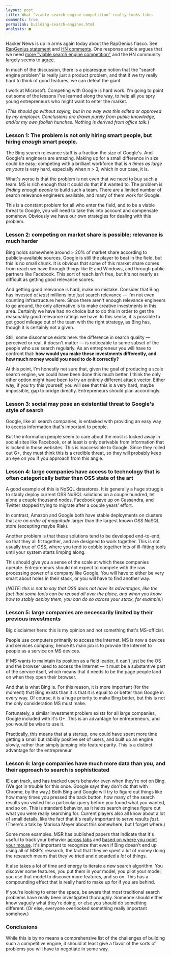 ```yaml
---
layout: post
title: What "viable search engine competition" really looks like.
comments: true
permalink: building-search-engines.html
analysis: ■
---
```


Hacker News is up in arms again today about the RapGenius fiasco. See [RapGenius statement](http://news.rapgenius.com/Rap-genius-founders-rap-genius-is-back-on-google-lyrics) and [HN comments](https://news.ycombinator.com/item?id=7010997). One response article argues that we need [more "viable search engine competition"](http://peebs.org/2014/01/04/we-need-viable-search-engine-competition-now/) and the HN community largely seems to [agree](https://news.ycombinator.com/item?id=7011472).

In much of the discussion, there is a picaresque notion that the "search engine problem" is really just a product problem, and that if we try really hard to think of good features, we can defeat the giant.

I work at Microsoft. Competing with Google is hard work. I'm going to point out some of the lessons I've learned along the way, to help all you spry young entrepreneurs who might want to enter the market.

(*This should go without saying, but in no way was this edited or approved by my employer. Conclusions are drawn purely from public knowledge, and/or my own foolish hunches. Nothing is derived from office talk.*)


### Lesson 1: The problem is not only hiring smart people, but hiring *enough* smart people.

The Bing search relevance staff is a fraction the size of Google's. And Google's engineers are amazing. Making up for a small difference in size could be easy; competing with a brilliant workforce that is *n times as large as yours* is very hard, especially when n > 3, which in our case, it is.

What's worse is that the problem is not even that we need to buy such a team. MS is rich enough that it could do that if it wanted to. The problem is *finding enough people* to build such a team. There are a limited number of search relevance engineers available, and many of them work for Google.

This is a constant problem for all who enter the field, and to be a viable threat to Google, you will need to take this into account and compensate somehow. Obviously we have our own strategies for dealing with this problem.


### Lesson 2: competing on market share is possible; relevance is much harder

Bing holds somewhere around > 20% of market share according to publicly-available sources. Google is still the player to beat in the field, but this is no small chunk. It is obvious that some of this market share comes from reach we have through things like IE and Windows, and through public partners like Facebook. This sort of reach isn't free, but it's not nearly as difficult as getting good relevance scores.

And getting good relevance is hard, make no mistake. Consider that Bing has invested *at least* millions into *just* search relevance &mdash; I'm not even counting infrastructure here. Since there aren't enough relevance engineers to go around, the only alternative is to make creative investments in this area. Certainly we have had no choice but to do this in order to get the reasonably good relevance ratings we have. In this sense, it is possible to get good mileage out of the team with the right strategy, as Bing has, though it is certainly not a given.

Still, some dissonance exists here: the difference in search quality &mdash; perceived or real, it doesn't matter &mdash; is noticeable to some subset of the people who use search regularly. As an entrepreneur you will have to confront that: **how would you make these investments differently, and how much money would you need to do it correctly?**

At this point, I'm honestly not sure that, given the goal of producing a scale search engine, we could have been done this much better. I think the only other option might have been to try an entirely different attack vector. Either way, if you try this yourself, you will see that this is a very hard, maybe impossible, gap to bridge directly. Entrepreneurs should plan accordingly.


### Lesson 3: social may pose an existential threat to Google's style of search

Google, like all search companies, is entasked with providing an easy way to access information that's important to people.

But the information people seem to care about the most is locked away in social sites like Facebook, or at least is only derivable from information that is locked in those websites. This is inaccessible to Google. Since they rolled out G+, they must think this is a credible threat, so they will probably keep an eye on you if you approach from this angle.


### Lesson 4: large companies have access to technology that is often categorically better than OSS state of the art

A good example of this is NoSQL datastores. It is generally a huge struggle to stably deploy current OSS NoSQL solutions on a couple hundred, let alone a couple thousand nodes. Facebook gave up on Cassandra, and Twitter stopped trying to migrate after a couple years' effort.

In contrast, Amazon and Google both have stable deployments on clusters that are *an order of magnitude* larger than the largest known OSS NoSQL store (excepting maybe Riak).

Another problem is that these solutions tend to be developed end-to-end, so that they all fit together, and are designed to work together. This is not usually true of OSS, where you tend to cobble together lots of ill-fitting tools until your system starts limping along.

This should give you a sense of the scale at which these companies operate. Entrepreneurs should not expect to compete with the raw processing power of a company like Google. You will have to either be very smart about holes in their stack, or you will have to find another way.

(*NOTE: this is not to say that OSS does not have its advantages, like the fact that some tools can be reused all over the place, and when you know how to stably deploy them, you can do so across your stack, for example.*)


### Lesson 5: large companies are necessarily limited by their previous investments

Big disclaimer here: this is my opinion and not something that's MS-official.

People use computers primarily to access the Internet. MS is now a devices and services company, hence its main job is to provide the Internet to people as a service on MS devices.

If MS wants to maintain its position as a field leader, it can't just be the OS and the browser used to access the Internet &mdash; it must be a substantive part of the service itself, which means that it needs to be the page people land on when they open their browser.

And that is what Bing is. For this reason, it is more important (for the moment) that Bing exists than it is that it is equal to or better than Google in every way. Of course, it is a huge priority to make Bing better, but this is not the only consideration MS must make.

Fortunately, a similar investment problem exists for all large companies, Google included with it's G+. This is an advantage for entrepreneurs, and you would be wise to use it.

Practically, this means that at a startup, one could have spent more time getting a small but rabidly positive set of users, and built up an engine slowly, rather than simply jumping into feature parity. This is a distinct advantage for the entrepreneur.

### Lesson 6: large companies have much more data than you, and their approach to search is sophisticated

IE can track, and has tracked users behavior even when they're not on Bing. (We got in trouble for this once. Google says they don't do that with Chrome, by the way.) Both Bing and Google will try to figure out things like how many times you pressed the back button, how many of the search results you visited for a particular query before you found what you wanted, and so on. This is standard behavior, as it helps search engines figure out what you were really searching for. Current players also all know about a lot of small details, like the fact that it's really important to serve results *fast*. (There's a talk by Marissa Meyer about this somewhere, but I forget where.)

Some more examples. MSR has published papers that indicate that it's useful to track your behavior [across tabs](http://jeffhuang.com/Final_Branching_WSDM12.pdf) and [based on where you point your mouse](http://jeffhuang.com/Final_CursorModel_SIGIR12.pdf). It's important to recognize that even if Bing doesn't end up using all of MSR's research, the fact that they've spent a lot of money doing the research means that they've tried and discarded a *lot* of things.

It also takes a lot of time and energy to iterate a new search algorithm. You discover some features, you put them in your model, you pilot your model, you use that model to discover more features, and so on. This has a compounding effect that is really hard to make up for if you are behind.

If you're looking to enter the space, be aware that most traditional search problems have really been investigated thoroughly. Someone should either know vaguely what they're doing, or else you should do something different. (Or else, everyone overlooked something really important somehow.)


### Conclusions

While this is by no means a comprehensive list of the challenges of building such a competitive engine, it should at least give a flavor of the sorts of problems you will have to negotiate in some way.